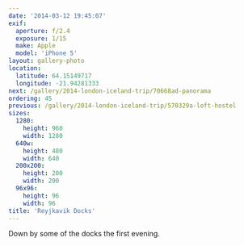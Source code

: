 ```yaml
---
date: '2014-03-12 19:45:07'
exif:
  aperture: f/2.4
  exposure: 1/15
  make: Apple
  model: 'iPhone 5'
layout: gallery-photo
location:
  latitude: 64.15149717
  longitude: -21.94281333
next: /gallery/2014-london-iceland-trip/70668ad-panorama
ordering: 45
previous: /gallery/2014-london-iceland-trip/570329a-loft-hostel
sizes:
  1280:
    height: 960
    width: 1280
  640w:
    height: 480
    width: 640
  200x200:
    height: 200
    width: 200
  96x96:
    height: 96
    width: 96
title: 'Reyjkavik Docks'
---
```


Down by some of the docks the first evening.

